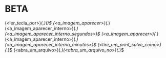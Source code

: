 # BETA

(<ler_tecla_por>)(.*)(<esperaEm>)$
(<a_imagem_aparecer>)(.*)(<a_imagem_aparecer_interno>)(.*)(<a_imagem_aparecer_interno_segundos>)$
(<a_imagem_aparecer>)(.*)(<a_imagem_aparecer_interno>)(.*)(<a_imagem_aparecer_interno_minutos>)$
(<tire_um_print_salve_como>)(.*)$
(<abra_um_arquivo>)(.*)(<abra_um_arquivo_no>)(.*)$